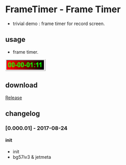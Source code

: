 # FrameTimer - Frame Timer
- trivial demo : frame timer for record screen.

## usage
- frame timer.

![alt text](FrameTimer/FrameTimer/doc/FrameTimer.png)

## download

[Release](https://github.com/JetDemo/FrameTimer/tree/master/bin "Release")

## changelog
### [0.000.01] - 2017-08-24
#### init
- init
- bg57iv3 & jetmeta

